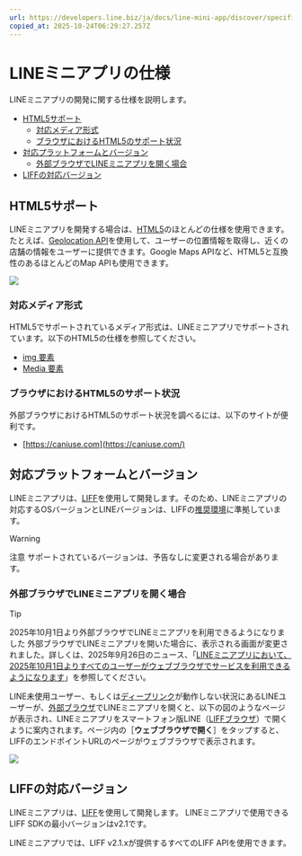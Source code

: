 ```yaml
---
url: https://developers.line.biz/ja/docs/line-mini-app/discover/specifications/
copied_at: 2025-10-24T06:29:27.257Z
---
```

# LINEミニアプリの仕様

LINEミニアプリの開発に関する仕様を説明します。

*   [HTML5サポート](#html5-support)
    *   [対応メディア形式](#support-media-formats)
    *   [ブラウザにおけるHTML5のサポート状況](#html5-support-in-browser)
*   [対応プラットフォームとバージョン](#supported-platforms-and-versions)
    *   [外部ブラウザでLINEミニアプリを開く場合](#external-browser)
*   [LIFFの対応バージョン](#supported-liff-versions)

## HTML5サポート

LINEミニアプリを開発する場合は、[HTML5](https://html.spec.whatwg.org/)のほとんどの仕様を使用できます。たとえば、[Geolocation API](https://www.w3.org/TR/geolocation/)を使用して、ユーザーの位置情報を取得し、近くの店舗の情報をユーザーに提供できます。Google Maps APIなど、HTML5と互換性のあるほとんどのMap APIも使用できます。

![](https://developers.line.biz/media/line-mini-app/mini_map_api.png)

### 対応メディア形式

HTML5でサポートされているメディア形式は、LINEミニアプリでサポートされています。以下のHTML5の仕様を参照してください。

*   [img 要素](https://html.spec.whatwg.org/multipage/embedded-content.html#the-img-element)
*   [Media 要素](https://html.spec.whatwg.org/multipage/media.html)

### ブラウザにおけるHTML5のサポート状況

外部ブラウザにおけるHTML5のサポート状況を調べるには、以下のサイトが便利です。

*   [https://caniuse.com](https://caniuse.com/)

## 対応プラットフォームとバージョン

LINEミニアプリは、[LIFF](https://developers.line.biz/ja/docs/liff/overview/)を使用して開発します。そのため、LINEミニアプリの対応するOSバージョンとLINEバージョンは、LIFFの[推奨環境](https://developers.line.biz/ja/docs/liff/overview/#operating-environment)に準拠しています。

> [!WARNING]
> 注意
> サポートされているバージョンは、予告なしに変更される場合があります。

### 外部ブラウザでLINEミニアプリを開く場合

> [!TIP]
> 2025年10月1日より外部ブラウザでLINEミニアプリを利用できるようになりました
> 外部ブラウザでLINEミニアプリを開いた場合に、表示される画面が変更されました。詳しくは、2025年9月26日のニュース、「[LINEミニアプリにおいて、2025年10月1日よりすべてのユーザーがウェブブラウザでサービスを利用できるようになります](https://developers.line.biz/ja/news/2025/09/26/mini-app-browser/)」を参照してください。

LINE未使用ユーザー、もしくは[ディープリンク](https://en.wikipedia.org/wiki/Mobile_deep_linking)が動作しない状況にあるLINEユーザーが、[外部ブラウザ](https://developers.line.biz/ja/glossary/#external-browser)でLINEミニアプリを開くと、以下の図のようなページが表示され、LINEミニアプリをスマートフォン版LINE（[LIFFブラウザ](https://developers.line.biz/ja/glossary/#liff-browser)）で開くように案内されます。ページ内の［**ウェブブラウザで開く**］をタップすると、LIFFのエンドポイントURLのページがウェブブラウザで表示されます。

![](https://developers.line.biz/media/line-mini-app/landing-page-ja.png)

## LIFFの対応バージョン

LINEミニアプリは、[LIFF](https://developers.line.biz/ja/docs/liff/overview/)を使用して開発します。 LINEミニアプリで使用できるLIFF SDKの最小バージョンはv2.1です。

LINEミニアプリでは、LIFF v2.1.xが提供するすべてのLIFF APIを使用できます。